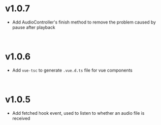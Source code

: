 # v1.0.7

- Add AudioController's finish method to remove the problem caused by pause after playback

</br>

# v1.0.6

- Add `vue-tsc` to generate `.vue.d.ts` file for vue components

</br>

# v1.0.5

- Add fetched hook event, used to listen to whether an audio file is received
</br>
